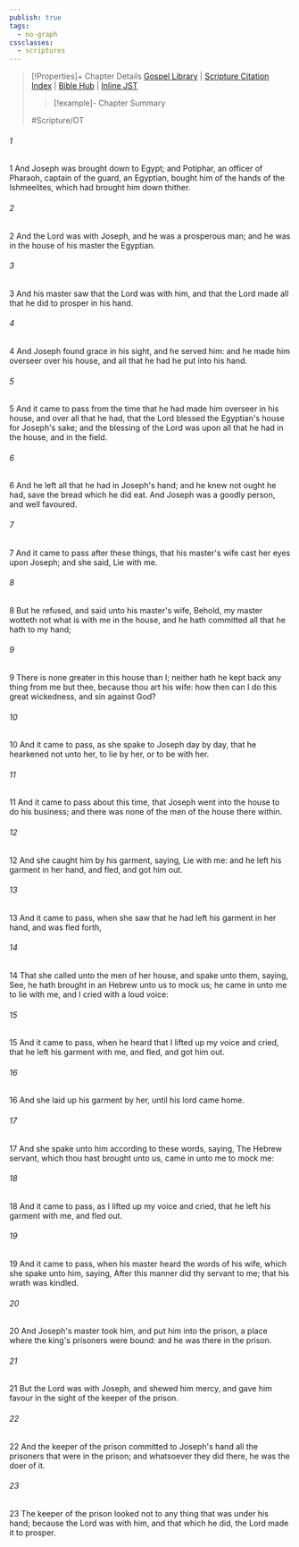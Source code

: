 ```yaml
---
publish: true
tags:
  - no-graph
cssclasses:
  - scriptures
---
```

>[!Properties]+ Chapter Details
>[Gospel Library](https://churchofjesuschrist.org/study/scriptures/ot/gen/39?lang=eng)    |    [Scripture Citation Index](https://scriptures.byu.edu/#06527::c06527)    |    [Bible Hub](https://biblehub.com/genesis/39.htm)    |    [Inline JST](https://scripturetoolbox.com/html/ic/Genesis/39.html)
>>[!example]- Chapter Summary
>> 
> 
>
>#Scripture/OT
###### 1
1 And Joseph was brought down to Egypt; and Potiphar, an officer of Pharaoh, captain of the guard, an Egyptian, bought him of the hands of the Ishmeelites, which had brought him down thither.
###### 2
2 And the Lord was with Joseph, and he was a prosperous man; and he was in the house of his master the Egyptian.
###### 3
3 And his master saw that the Lord was with him, and that the Lord made all that he did to prosper in his hand.
###### 4
4 And Joseph found grace in his sight, and he served him: and he made him overseer over his house, and all that he had he put into his hand.
###### 5
5 And it came to pass from the time that he had made him overseer in his house, and over all that he had, that the Lord blessed the Egyptian's house for Joseph's sake; and the blessing of the Lord was upon all that he had in the house, and in the field.
###### 6
6 And he left all that he had in Joseph's hand; and he knew not ought he had, save the bread which he did eat. And Joseph was a goodly person, and well favoured.
###### 7
7 And it came to pass after these things, that his master's wife cast her eyes upon Joseph; and she said, Lie with me.
###### 8
8 But he refused, and said unto his master's wife, Behold, my master wotteth not what is with me in the house, and he hath committed all that he hath to my hand;
###### 9
9 There is none greater in this house than I; neither hath he kept back any thing from me but thee, because thou art his wife: how then can I do this great wickedness, and sin against God?
###### 10
10 And it came to pass, as she spake to Joseph day by day, that he hearkened not unto her, to lie by her, or to be with her.
###### 11
11 And it came to pass about this time, that Joseph went into the house to do his business; and there was none of the men of the house there within.
###### 12
12 And she caught him by his garment, saying, Lie with me: and he left his garment in her hand, and fled, and got him out.
###### 13
13 And it came to pass, when she saw that he had left his garment in her hand, and was fled forth,
###### 14
14 That she called unto the men of her house, and spake unto them, saying, See, he hath brought in an Hebrew unto us to mock us; he came in unto me to lie with me, and I cried with a loud voice:
###### 15
15 And it came to pass, when he heard that I lifted up my voice and cried, that he left his garment with me, and fled, and got him out.
###### 16
16 And she laid up his garment by her, until his lord came home.
###### 17
17 And she spake unto him according to these words, saying, The Hebrew servant, which thou hast brought unto us, came in unto me to mock me:
###### 18
18 And it came to pass, as I lifted up my voice and cried, that he left his garment with me, and fled out.
###### 19
19 And it came to pass, when his master heard the words of his wife, which she spake unto him, saying, After this manner did thy servant to me; that his wrath was kindled.
###### 20
20 And Joseph's master took him, and put him into the prison, a place where the king's prisoners were bound: and he was there in the prison.
###### 21
21 But the Lord was with Joseph, and shewed him mercy, and gave him favour in the sight of the keeper of the prison.
###### 22
22 And the keeper of the prison committed to Joseph's hand all the prisoners that were in the prison; and whatsoever they did there, he was the doer of it.
###### 23
23 The keeper of the prison looked not to any thing that was under his hand; because the Lord was with him, and that which he did, the Lord made it to prosper.
